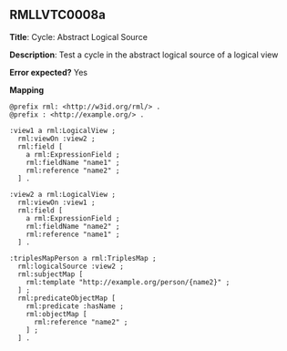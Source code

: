 ## RMLLVTC0008a

**Title**: Cycle: Abstract Logical Source

**Description**: Test a cycle in the abstract logical source of a logical view

**Error expected?** Yes

**Mapping**
```
@prefix rml: <http://w3id.org/rml/> .
@prefix : <http://example.org/> .

:view1 a rml:LogicalView ;
  rml:viewOn :view2 ;
  rml:field [
    a rml:ExpressionField ;
    rml:fieldName "name1" ;
    rml:reference "name2" ;
  ] .

:view2 a rml:LogicalView ;
  rml:viewOn :view1 ;
  rml:field [
    a rml:ExpressionField ;
    rml:fieldName "name2" ;
    rml:reference "name1" ;
  ] .

:triplesMapPerson a rml:TriplesMap ;
  rml:logicalSource :view2 ;
  rml:subjectMap [
    rml:template "http://example.org/person/{name2}" ;
  ] ;
  rml:predicateObjectMap [
    rml:predicate :hasName ;
    rml:objectMap [
      rml:reference "name2" ;
    ] ;
  ] .

```

